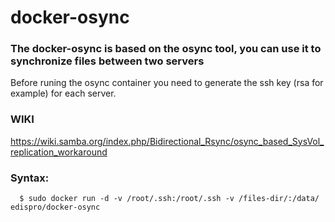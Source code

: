 # docker-osync
### The docker-osync is based on the osync tool, you can use it to  synchronize files between two servers 
Before runing the osync container you need to generate the ssh key (rsa for example) for each server.

### WIKI
https://wiki.samba.org/index.php/Bidirectional_Rsync/osync_based_SysVol_replication_workaround
### Syntax:
      $ sudo docker run -d -v /root/.ssh:/root/.ssh -v /files-dir/:/data/ edispro/docker-osync

      
